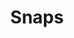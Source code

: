 ---
permalink: /snaps/
title: "Snaps"
# excerpt: "About me"
author_profile: true
redirect_from: 
  - /snaps
  - /snaps.html
---